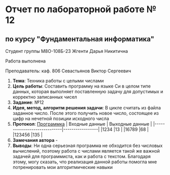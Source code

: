 # Отчет по лабораторной работе № 12
## по курсу "Фундаментальная информатика"

Студент группы М8О-108Б-23 Жгенти Дарья Никитична

Работа выполнена 

Преподаватель: каф. 806 Севастьянов Виктор Сергеевич

1. **Тема**: Техника работы с целыми числами
2. **Цель работы**: Составить программу на языке Си в целом типе данных, которая выполняет поставленную задачу для допустимых и корректно записанных чисел
3. **Заданиe**: №12
4. **Идея, метод, алгоритм решения задачи**: В цикле считать из файла заданное число. После этого получить новое число, состоящее из цифр на нечетной позиции исходного числа
5. **Протокол**: [Программка](https://github.com/Daria2605/labworking/blob/main/lab12/12.c)
         |      Входные данные         | Выходные данные |
	 |-----------------------------|-----------------|
	 |1234                         |13               |
	 |16789                        |68               |
         |123456                       |135              |
7. **Замечания автора** -
8. **Выводы**: Ни одна серьезная программа не обходится без числовых вычислений, поэтому работа с числами является такой же важной задачей для программиста, как и работа с текстом. Благодаря этому, могу сказать, что реализация данной работы помогла мне потренировать мои алгоритмические навыки
